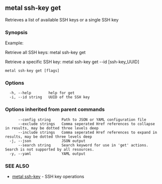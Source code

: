## metal ssh-key get

Retrieves a list of available SSH keys or a single SSH key

### Synopsis

Example:

Retrieve all SSH keys: 
metal ssh-key get
  
Retrieve a specific SSH key:
metal ssh-key get --id [ssh-key_UUID] 



```
metal ssh-key get [flags]
```

### Options

```
  -h, --help        help for get
  -i, --id string   UUID of the SSH key
```

### Options inherited from parent commands

```
      --config string     Path to JSON or YAML configuration file
      --exclude strings   Comma seperated Href references to collapse in results, may be dotted three levels deep
      --include strings   Comma seperated Href references to expand in results, may be dotted three levels deep
  -j, --json              JSON output
      --search string     Search keyword for use in 'get' actions. Search is not supported by all resources.
  -y, --yaml              YAML output
```

### SEE ALSO

* [metal ssh-key](metal_ssh-key.md)	 - SSH key operations

